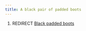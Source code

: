 ```yaml
---
title: A black pair of padded boots
---
```


1.  REDIRECT [Black padded boots](Black_padded_boots "wikilink")